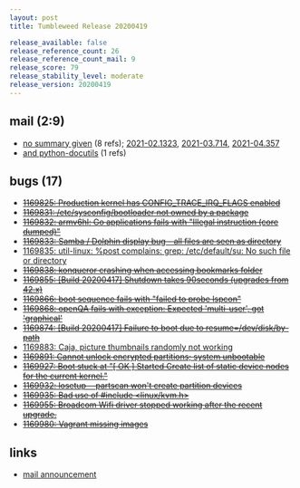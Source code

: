 ```yaml
---
layout: post
title: Tumbleweed Release 20200419

release_available: false
release_reference_count: 26
release_reference_count_mail: 9
release_score: 79
release_stability_level: moderate
release_version: 20200419
---
```


## mail (2:9)

- [no summary given](https://lists.opensuse.org/archives/list/factory@lists.opensuse.org/thread/OPYFWEM5H4SIB3RQEAZKHIUL5G736L2E) (8 refs); [2021-02.1323](https://lists.opensuse.org/archives/list/factory@lists.opensuse.org/thread/OPYFWEM5H4SIB3RQEAZKHIUL5G736L2E), [2021-03.714](https://lists.opensuse.org/archives/list/factory@lists.opensuse.org/thread/OPYFWEM5H4SIB3RQEAZKHIUL5G736L2E), [2021-04.357](https://lists.opensuse.org/archives/list/factory@lists.opensuse.org/thread/OPYFWEM5H4SIB3RQEAZKHIUL5G736L2E)
- [and python-docutils](https://lists.opensuse.org/opensuse-factory/2020-04/msg00365.html) (1 refs)

## bugs (17)

<!--more-->

- ~~[1169825: Production kernel has CONFIG_TRACE_IRQ_FLAGS enabled](https://bugzilla.opensuse.org/show_bug.cgi?id=1169825)~~
- ~~[1169831: /etc/sysconfig/bootloader not owned by a package](https://bugzilla.opensuse.org/show_bug.cgi?id=1169831)~~
- ~~[1169832: armv6hl: Go applications fails with "Illegal instruction (core dumped)"](https://bugzilla.opensuse.org/show_bug.cgi?id=1169832)~~
- ~~[1169833: Samba / Dolphin display bug - all files are seen as directory](https://bugzilla.opensuse.org/show_bug.cgi?id=1169833)~~
- [1169835: util-linux: %post complains: grep: /etc/default/su: No such file or directory](https://bugzilla.opensuse.org/show_bug.cgi?id=1169835)
- ~~[1169838: konqueror crashing when accessing bookmarks folder](https://bugzilla.opensuse.org/show_bug.cgi?id=1169838)~~
- ~~[1169855: \[Build 20200417\] Shutdown takes 90seconds (upgrades from 42.x)](https://bugzilla.opensuse.org/show_bug.cgi?id=1169855)~~
- ~~[1169866: boot sequence fails with "failed to probe lspcon"](https://bugzilla.opensuse.org/show_bug.cgi?id=1169866)~~
- ~~[1169868: openQA fails with exception: Expected 'multi-user', got 'graphical'](https://bugzilla.opensuse.org/show_bug.cgi?id=1169868)~~
- ~~[1169874: \[Build 20200417\] Failure to boot due to resume=/dev/disk/by-path](https://bugzilla.opensuse.org/show_bug.cgi?id=1169874)~~
- [1169883: Caja, picture thumbnails randomly not working](https://bugzilla.opensuse.org/show_bug.cgi?id=1169883)
- ~~[1169891: Cannot unlock encrypted partitions; system unbootable](https://bugzilla.opensuse.org/show_bug.cgi?id=1169891)~~
- ~~[1169927: Boot stuck at "\[ OK \] Started Create list of static device nodes for the current kernel."](https://bugzilla.opensuse.org/show_bug.cgi?id=1169927)~~
- ~~[1169932: losetup --partscan won't create partition devices](https://bugzilla.opensuse.org/show_bug.cgi?id=1169932)~~
- ~~[1169935: Bad use of #include <linux/kvm.h>](https://bugzilla.opensuse.org/show_bug.cgi?id=1169935)~~
- ~~[1169955: Broadcom Wifi driver stopped working after the recent upgrade.](https://bugzilla.opensuse.org/show_bug.cgi?id=1169955)~~
- ~~[1169980: Vagrant missing images](https://bugzilla.opensuse.org/show_bug.cgi?id=1169980)~~



## links

- [mail announcement](https://lists.opensuse.org/archives/list/factory@lists.opensuse.org/thread/OPYFWEM5H4SIB3RQEAZKHIUL5G736L2E)
